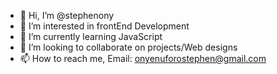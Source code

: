 - 👋 Hi, I’m @stephenony
- 👀 I’m interested in frontEnd Development
- 🌱 I’m currently learning JavaScript
- 💞️ I’m looking to collaborate on projects/Web designs 
- 📫 How to reach me, Email: onyenuforostephen@gmail.com

<!---
stephenony/stephenony is a ✨ special ✨ repository because its `README.md` (this file) appears on your GitHub profile.
You can click the Preview link to take a look at your changes.
--->
